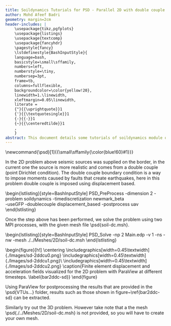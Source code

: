 ```yaml
---
title: Soildynamics Tutorials for PSD - Parallel 2D with double couple
author: Mohd Afeef Badri
geometry: margin=2cm
header-includes: |
    \usepackage{tikz,pgfplots}
    \usepackage{listings}
    \usepackage{textcomp}
    \usepackage{fancyhdr}
    \pagestyle{fancy}
    \lstdefinestyle{BashInputStyle}{
	language=bash,
	basicstyle=\small\sffamily,
	numbers=left,
	numberstyle=\tiny,
	numbersep=3pt,
	frame=tb,
	columns=fullflexible,
	backgroundcolor=\color{yellow!20},
	linewidth=1.\linewidth,
	xleftmargin=0.05\linewidth,
	literate =
	{"}{{\uprightquote}}1
	{'}{{\textquotesingle}}1
	{-}{{-}}1
	{~}{{\centeredtilde}}1
	,
    }
abstract: This document details some tutorials of soildynamics module of PSD. These tutorials are not verbose, but does instead give a kick start to users/developers for using PSD's soildynamics module. 
---
```

\newcommand{\psd}[1]{{\small\sffamily{\color{blue!60}#1}}}





In the 2D problem above seismic sources was supplied on the border, in the current one the source is more realistic and comes from a double couple (point Dirichlet condition). The double couple boundary condition is a way to impose moments caused by faults that create earthquakes, here in this problem double couple is imposed using displacement based. 

\begin{lstlisting}[style=BashInputStyle]
PSD_PreProcess -dimension 2 -problem soildynamics  -timediscretization newmark_beta \
-useGFP -doublecouple displacement_based -postprocess uav
\end{lstlisting}

Once the step above has been performed, we solve the problem using two MPI processes, with the given mesh file \psd{soil-dc.msh}. 

\begin{lstlisting}[style=BashInputStyle]
PSD_Solve -np 2 Main.edp -v 1 -ns -nw -mesh ./../Meshes/2D/soil-dc.msh
\end{lstlisting}

\begin{figure}[h!]
\centering
\includegraphics[width=0.45\textwidth]{./Images/sd-2ddcu0.png}
\includegraphics[width=0.45\textwidth]{./Images/sd-2ddcu1.png}\\
\includegraphics[width=0.45\textwidth]{./Images/sd-2ddcu2.png}
\caption{Finite element displacement and acceleration fields visualized for the 2D problem with ParaView at different timesteps. \label{bar2ddc-sd}}
\end{figure}

Using ParaView for postprocessing the results that are provided in the \psd{VTUs...} folder, results such as those shown in figure~\ref{bar2ddc-sd} can be extracted.

Similarly try out the 3D problem. However take note that a the mesh \psd{./../Meshes/2D/soil-dc.msh} is not provided, so you will have to create your own mesh. 

